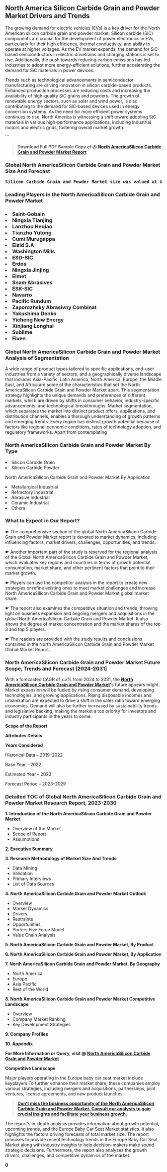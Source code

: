 <p><h2>North America Silicon Carbide Grain and Powder Market Drivers and Trends</h2><p>The growing demand for electric vehicles (EVs) is a key driver for the North American silicon carbide grain and powder market. Silicon carbide (SiC) components are crucial for the development of power electronics in EVs, particularly for their high efficiency, thermal conductivity, and ability to operate at higher voltages. As the EV market expands, the demand for SiC-based semiconductors in electric drivetrains and charging stations is set to rise. Additionally, the push towards reducing carbon emissions has led industries to adopt more energy-efficient solutions, further accelerating the demand for SiC materials in power devices.</p><p>Trends such as technological advancements in semiconductor manufacturing are driving innovation in silicon carbide-based products. Enhanced production processes are reducing costs and increasing the availability of high-quality SiC grains and powders. The growth of renewable energy sectors, such as solar and wind power, is also contributing to the demand for SiC-based devices used in energy conversion systems. As the need for more efficient power systems continues to rise, North America is witnessing a shift toward adopting SiC materials in various high-performance applications, including industrial motors and electric grids, fostering overall market growth.</p>```</p><blockquote id="" class=""><strong>Download Full PDF Sample Copy of @&nbsp;<a href="https://www.verifiedmarketreports.com/download-sample/?rid=301856&utm_source=GitHub-Jan&utm_medium=258" target="_blank">North AmericaSilicon Carbide Grain and Powder Market Report</a>&nbsp;&nbsp;</strong></blockquote><h3 id="" class=""><strong>Global&nbsp;North AmericaSilicon Carbide Grain and Powder Market Size And Forecast</strong></h3><pre class="reader-text-block__code-block"><strong>Silicon Carbide Grain and Powder Market size was valued at USD 2.1 Billion in 2022 and is projected to reach USD 5.0 Billion by 2030, growing at a CAGR of 12.1% from 2024 to 2030.</strong></pre><h3 id="" class="">Leading Players in the&nbsp;North AmericaSilicon Carbide Grain and Powder Market</h3><h3 class=""></Li><Li>Saint-Gobain</Li><Li> Ningxia Tianjing</Li><Li> Lanzhou Heqiao</Li><Li> Tianzhu Yutong</Li><Li> Cumi Murugappa</Li><Li> Elsid S.A</Li><Li> Washington Mills</Li><Li> ESD-SIC</Li><Li> Erdos</Li><Li> Ningxia Jinjing</Li><Li> Elmet</Li><Li> Snam Abrasives</Li><Li> ESK-SIC</Li><Li> Navarro</Li><Li> Pacific Rundum</Li><Li> Zaporozhsky Abrasivny Combinat</Li><Li> Yakushima Denko</Li><Li> Yicheng New Energy</Li><Li> Xinjiang Longhai</Li><Li> Sublime</Li><Li> Fiven</h3><h3 id="" class="">Global&nbsp;North AmericaSilicon Carbide Grain and Powder Market Analysis of Segmentation</h3><p id="" class="">A wide range of product types tailored to specific applications, end-user industries from a variety of sectors, and a geographically diverse landscape that includes Asia-Pacific, Latin America, North America, Europe, the Middle East, and Africa are some of the characteristics that set the North AmericaSilicon Carbide Grain and Powder Market apart. This segmentation strategy highlights the unique demands and preferences of different markets, which are driven by shifts in consumer behavior, industry-specific advancements, and technological breakthroughs. Market segmentation, which separates the market into distinct product offers, applications, and distribution channels, enables a thorough understanding of growth patterns and emerging trends. Every region has distinct growth potential because of factors like regional economic conditions, rates of technology adoption, and regulatory frameworks. Apart from contemplating</p><h3 id="" class="">North AmericaSilicon Carbide Grain and Powder Market&nbsp;By Type</h3><p></Li><Li>Silicon Carbide Grain</Li><Li> Silicon Carbide Powder</p><div class="" data-test-id=""><p>North AmericaSilicon Carbide Grain and Powder Market&nbsp;By Application</p></div><p class=""></Li><Li>Metallurgical Industrial</Li><Li> Refractory Industrial</Li><Li> Abrasive Industrial</Li><Li> Ceramic Industrial</Li><Li> Others</p><div class="" data-test-id=""><h3><span class="">What to Expect in Our Report?</span></h3></div><div class="" data-test-id=""><p><span class="">☛ The comprehensive section of the global North AmericaSilicon Carbide Grain and Powder Market report is devoted to market dynamics, including influencing factors, market drivers, challenges, opportunities, and trends.</span></p></div><div class="" data-test-id=""><p><span class="">☛ Another important part of the study is reserved for the regional analysis of the Global North AmericaSilicon Carbide Grain and Powder Market, which evaluates key regions and countries in terms of growth potential, consumption, market share, and other pertinent factors that point to their market growth.</span></p></div><div class="" data-test-id=""><p><span class="">☛ Players can use the competitor analysis in the report to create new strategies or refine existing ones to meet market challenges and increase North AmericaSilicon Carbide Grain and Powder Market global market share.</span></p></div><div class="" data-test-id=""><p><span class="">☛ The report also examines the competitive situation and trends, throwing light on business expansion and ongoing mergers and acquisitions in the global North AmericaSilicon Carbide Grain and Powder Market. It also shows the degree of market concentration and the market shares of the top 3 and top 5 players.</span></p></div><div class="" data-test-id=""><p><span class="">☛ The readers are provided with the study results and conclusions contained in the North AmericaSilicon Carbide Grain and Powder Market Global Market Report.</span></p></div><div class="" data-test-id=""><h3><span class="">North AmericaSilicon Carbide Grain and Powder Market Future Scope, Trends and Forecast [2024-2031]</span></h3></div><div class="" data-test-id=""><p><span class="">With a forecasted CAGR of x.x% from 2024 to 2031, the <strong><a href="https://www.verifiedmarketreports.com/download-sample/?rid=301856&utm_source=GitHub-Jan&utm_medium=258" target="_blank">North AmericaSilicon Carbide Grain and Powder Market</a>'</strong>s future appears bright. Market expansion will be fueled by rising consumer demand, developing technologies, and growing applications. Rising disposable incomes and urbanization are expected to drive a shift in the sales ratio toward emerging economies. Demand will also be further increased by sustainability trends and legislative backing, making the market a top priority for investors and industry participants in the years to come.</span></p><p id="ember66" class="ember-view reader-text-block__paragraph"><strong>Scope of the Report</strong></p><p id="ember67" class="ember-view reader-text-block__paragraph"><strong>Attributes Details</strong></p><p id="ember68" class="ember-view reader-text-block__paragraph"><strong>Years Considered</strong></p><p id="ember69" class="ember-view reader-text-block__paragraph">Historical Data &ndash; 2019&ndash;2022</p><p id="ember70" class="ember-view reader-text-block__paragraph">Base Year &ndash; 2022</p><p id="ember71" class="ember-view reader-text-block__paragraph">Estimated Year &ndash; 2023</p><p id="ember72" class="ember-view reader-text-block__paragraph">Forecast Period &ndash; 2023&ndash;2029</p></div><h3 id="" class="">Detailed TOC of Global North AmericaSilicon Carbide Grain and Powder Market Research Report, 2023-2030</h3><p id="" class=""><strong>1. Introduction of the North AmericaSilicon Carbide Grain and Powder Market</strong></p><ul><li>Overview of the Market</li><li>Scope of Report</li><li>Assumptions</li></ul><p id="" class=""><strong>2. Executive Summary</strong></p><p id="" class=""><strong>3. Research Methodology of Market Size And Trends</strong></p><ul><li>Data Mining</li><li>Validation</li><li>Primary Interviews</li><li>List of Data Sources</li></ul><p id="" class=""><strong>4. North AmericaSilicon Carbide Grain and Powder Market Outlook</strong></p><ul><li>Overview</li><li>Market Dynamics</li><li>Drivers</li><li>Restraints</li><li>Opportunities</li><li>Porters Five Force Model</li><li>Value Chain Analysis</li></ul><p id="" class=""><strong>5. North AmericaSilicon Carbide Grain and Powder Market, By Product</strong></p><p id="" class=""><strong>6. North AmericaSilicon Carbide Grain and Powder Market, By Application</strong></p><p id="" class=""><strong>7. North AmericaSilicon Carbide Grain and Powder Market, By Geography</strong></p><ul><li>North America</li><li>Europe</li><li>Asia Pacific</li><li>Rest of the World</li></ul><p id="" class=""><strong>8. North AmericaSilicon Carbide Grain and Powder Market Competitive Landscape</strong></p><ul><li>Overview</li><li>Company Market Ranking</li><li>Key Development Strategies</li></ul><p id="" class=""><strong>9. Company Profiles</strong></p><p id="" class=""><strong>10. Appendix</strong></p><p><strong>For More Information or Query, visit&nbsp;@ <a href="https://www.verifiedmarketreports.com/product/silicon-carbide-grain-and-powder-market/" target="_blank">North AmericaSilicon Carbide Grain and Powder Market</a></strong></p><p id="ember61" class="ember-view reader-text-block__paragraph"><strong>Competitive Landscape</strong></p><p id="ember62" class="ember-view reader-text-block__paragraph">Major players operating in the Europe baby car seat market include keyplayers To further enhance their market share, these companies employ various strategies, including mergers and acquisitions, partnerships, joint ventures, license agreements, and new product launches.</p><blockquote id="ember63" class="ember-view reader-text-block__blockquote"><strong><a href="https://www.verifiedmarketreports.com/download-sample/?rid=301856&utm_source=GitHub-Jan&utm_medium=258" target="_blank">Don&rsquo;t miss the business opportunity of the North AmericaSilicon Carbide Grain and Powder Market. Consult our analysts to gain crucial insights and facilitate your business growth.</a></strong></blockquote><p id="ember64" class="ember-view reader-text-block__paragraph">The report's in-depth analysis provides information about growth potential, upcoming trends, and the Europe Baby Car Seat Market statistics. It also highlights the factors driving forecasts of total market size. The report promises to provide recent technology trends in the Europe Baby Car Seat Market along with industry insights to help decision-makers make sound strategic decisions. Furthermore, the report also analyses the growth drivers, challenges, and competitive dynamics of the market.</p><p class="ember-view reader-text-block__paragraph"><strong>0</strong></p>
